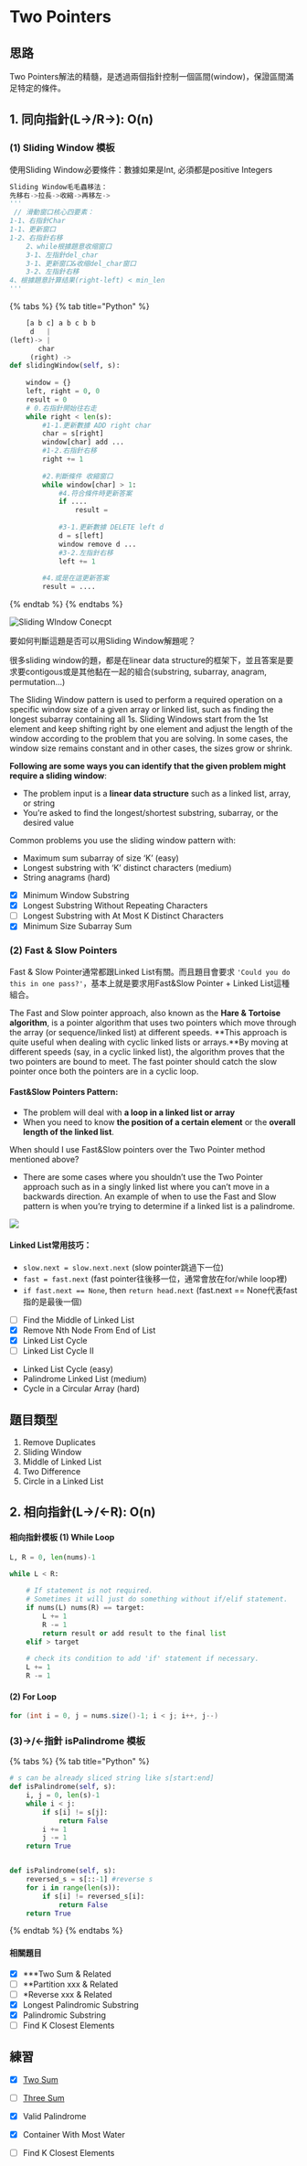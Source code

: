 # Two Pointers

## 思路

Two Pointers解法的精髓，是透過兩個指針控制一個區間\(window\)，保證區間滿足特定的條件。

## 1. 同向指針\(L-&gt;/R-&gt;\): O\(n\)

### **\(1\) Sliding Window 模板**

使用Sliding Window必要條件：數據如果是Int, 必須都是positive Integers

```python
Sliding Window毛毛蟲移法：
先移右->拉長->收縮->再移左->
'''
 // 滑動窗口核心四要素：
1-1、右指針Char
1-1、更新窗口
1-2、右指針右移 
    2、while根據題意收缩窗口
    3-1、左指針del_char 
    3-1、更新窗口&收缩del_char窗口
    3-2、左指針右移
4、根據題意計算结果(right-left) < min_len
'''
```

{% tabs %}
{% tab title="Python" %}
```python
    [a b c] a b c b b
     d   |
(left)-> |
       char
     (right) ->   
def slidingWindow(self, s):
    
    window = {}
    left, right = 0, 0
    result = 0
    # 0.右指針開始往右走
    while right < len(s):
        #1-1.更新數據 ADD right char
        char = s[right]
        window[char] add ...
        #1-2.右指針右移
        right += 1
        
        #2.判斷條件 收縮窗口
        while window[char] > 1:
            #4.符合條件時更新答案
            if ....
                result = 
            
            #3-1.更新數據 DELETE left d
            d = s[left]
            window remove d ...
            #3-2.左指針右移
            left += 1 
                 
        #4.或是在這更新答案 
        result = ....
```
{% endtab %}
{% endtabs %}

![Sliding WIndow Conecpt](../.gitbook/assets/sliding-window.png)

要如何判斷這題是否可以用Sliding Window解題呢？

很多sliding window的題，都是在linear data structure的框架下，並且答案是要求要contigous或是其他黏在一起的組合\(substring, subarray, anagram, permutation...\)

The Sliding Window pattern is used to perform a required operation on a specific window size of a given array or linked list, such as finding the longest subarray containing all 1s. Sliding Windows start from the 1st element and keep shifting right by one element and adjust the length of the window according to the problem that you are solving. In some cases, the window size remains constant and in other cases, the sizes grow or shrink.

**Following are some ways you can identify that the given problem might require a sliding window**:

* The problem input is a **linear data structure** such as a linked list, array, or string
* You’re asked to find the longest/shortest substring, subarray, or the desired value

Common problems you use the sliding window pattern with:

* Maximum sum subarray of size ‘K’ \(easy\)
* Longest substring with ‘K’ distinct characters \(medium\)
* String anagrams \(hard\) 
* [x] Minimum Window Substring
* [x] Longest Substring Without Repeating Characters
* [ ] Longest Substring with At Most K Distinct Characters
* [x] Minimum Size Subarray Sum

### **\(2\) Fast & Slow Pointers**

Fast & Slow Pointer通常都跟Linked List有關。而且題目會要求 `'Could you do this in one pass?'`，基本上就是要求用Fast&Slow Pointer + Linked List這種組合。

The Fast and Slow pointer approach, also known as the **Hare & Tortoise algorithm**, is a pointer algorithm that uses two pointers which move through the array \(or sequence/linked list\) at different speeds. **This approach is quite useful when dealing with cyclic linked lists or arrays.**By moving at different speeds \(say, in a cyclic linked list\), the algorithm proves that the two pointers are bound to meet. The fast pointer should catch the slow pointer once both the pointers are in a cyclic loop.

#### Fast&Slow Pointers Pattern:

* The problem will deal with **a loop in a linked list or array**
* When you need to know **the position of a certain element** or the **overall length of the linked list**.

When should I use Fast&Slow pointers over the Two Pointer method mentioned above?

* There are some cases where you shouldn’t use the Two Pointer approach such as in a singly linked list where you can’t move in a backwards direction. An example of when to use the Fast and Slow pattern is when you’re trying to determine if a linked list is a palindrome.

![](../.gitbook/assets/fast-and-slowpointer.jpg)

#### Linked List常用技巧：

* `slow.next = slow.next.next` \(slow pointer跳過下一位\)
* `fast = fast.next` \(fast pointer往後移一位，通常會放在for/while loop裡\)
* `if fast.next == None`, then `return head.next` \(fast.next == None代表fast指的是最後一個\)



* [ ] Find the Middle of Linked List
* [x] Remove Nth Node From End of List
* [x] Linked List Cycle
* [ ] Linked List Cycle II
* Linked List Cycle \(easy\)
* Palindrome Linked List \(medium\)
* Cycle in a Circular Array \(hard\)

## 題目類型

1. Remove Duplicates
2. Sliding Window
3. Middle of Linked List
4. Two Difference
5. Circle in a Linked List

## 2. 相向指針\(L-&gt;/&lt;-R\): O\(n\)

#### 相向指針模板 \(1\) While Loop 

```python
L, R = 0, len(nums)-1

while L < R:
    
    # If statement is not required. 
    # Sometimes it will just do something without if/elif statement.
    if nums(L) nums(R) == target:
        L += 1
        R -= 1 
        return result or add result to the final list
    elif > target
    
    # check its condition to add 'if' statement if necessary. 
    L += 1
    R -= 1
```

#### \(2\) For Loop

```java
for (int i = 0, j = nums.size()-1; i < j; i++, j--)
```

### \(3\)-&gt;/&lt;-指針 isPalindrome 模板

{% tabs %}
{% tab title="Python" %}
```python
# s can be already sliced string like s[start:end]
def isPalindrome(self, s):
    i, j = 0, len(s)-1
    while i < j:
        if s[i] != s[j]:
            return False
        i += 1
        j -= 1
    return True


def isPalindrome(self, s):    
    reversed_s = s[::-1] #reverse s
    for i in range(len(s)):
        if s[i] != reversed_s[i]:
            return False
    return True
```
{% endtab %}
{% endtabs %}

#### 相關題目

* [x] \*\*\*Two Sum & Related 
* [ ] \*\*Partition xxx & Related
* [ ] \*Reverse xxx & Related
* [x] Longest Palindromic Substring
* [x] Palindromic Substring
* [ ] Find K Closest Elements

## 練習

* [x] [Two Sum](https://leetcode.com/problems/two-sum/)
* [ ] [Three Sum](https://leetcode.com/problems/3sum/)
* [x] Valid Palindrome
* [x] Container With Most Water
* [ ] Find K Closest Elements

